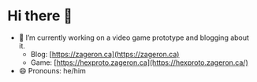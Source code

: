 # Hi there 👋

- 🔭 I’m currently working on a video game prototype and blogging about it.
  - Blog: [https://zageron.ca](https://zageron.ca)
  - Game: [https://hexproto.zageron.ca](https://hexproto.zageron.ca/)
- 😄 Pronouns: he/him
